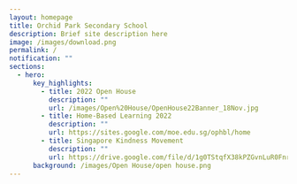 ```yaml
---
layout: homepage
title: Orchid Park Secondary School
description: Brief site description here
image: /images/download.png
permalink: /
notification: ""
sections:
  - hero:
      key_highlights:
        - title: 2022 Open House
          description: ""
          url: /images/Open%20House/OpenHouse22Banner_18Nov.jpg
        - title: Home-Based Learning 2022
          description: ""
          url: https://sites.google.com/moe.edu.sg/ophbl/home
        - title: Singapore Kindness Movement
          description: ""
          url: https://drive.google.com/file/d/1g0TStqfX38kPZGvnLuR0FnrRuWog-kie/view
      background: /images/Open House/open house.png
---
```

